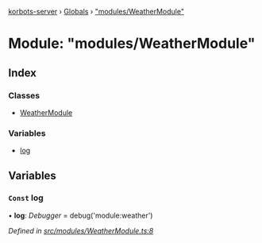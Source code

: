 [korbots-server](../README.md) › [Globals](../globals.md) › ["modules/WeatherModule"](_modules_weathermodule_.md)

# Module: "modules/WeatherModule"

## Index

### Classes

* [WeatherModule](../classes/_modules_weathermodule_.weathermodule.md)

### Variables

* [log](_modules_weathermodule_.md#const-log)

## Variables

### `Const` log

• **log**: *Debugger* = debug('module:weather')

*Defined in [src/modules/WeatherModule.ts:8](https://github.com/Xisabla/Korbots/blob/2d9c1bf/server/src/modules/WeatherModule.ts#L8)*
